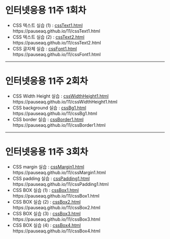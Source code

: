 <h1>인터넷응용 11주 1회차</h1>
<ul>
	<li>CSS 텍스트 실습 (1) : <a href="https://github.com/pauseaq/pauseaq.github.io/blob/main/11/cssText1.html">cssText1.html</a>
		<br>https://pauseaq.github.io/11/cssText1.html</li>
	<li>CSS 텍스트 실습 (2) : <a href="https://github.com/pauseaq/pauseaq.github.io/blob/main/11/cssText2.html">cssText2.html</a>
		<br>https://pauseaq.github.io/11/cssText2.html</li>
	<li>CSS 글자체 실습 : <a href="https://github.com/pauseaq/pauseaq.github.io/blob/main/11/cssFont1.html">cssFont1.html</a>
		<br>https://pauseaq.github.io/11/cssFont1.html</li>
</ul>

<hr>
<h1>인터넷응용 11주 2회차</h1>
<ul>
	<li>CSS Width Height 실습 : <a href="https://github.com/pauseaq/pauseaq.github.io/blob/main/11/cssWidthHeight1.html">cssWidthHeight1.html</a>
		<br>https://pauseaq.github.io/11/cssWidthHeight1.html</li>
	<li>CSS background 실습 : <a href="https://github.com/pauseaq/pauseaq.github.io/blob/main/11/cssBg1.html">cssBg1.html</a>
		<br>https://pauseaq.github.io/11/cssBg1.html</li>
	<li>CSS border 실습 : <a href="https://github.com/pauseaq/pauseaq.github.io/blob/main/11/cssBorder1.html">cssBorder1.html</a>
		<br>https://pauseaq.github.io/11/cssBorder1.html</li>
</ul>


<hr>
<h1>인터넷응용 11주 3회차</h1>
<ul>
	<li>CSS margin 실습 : <a href="https://github.com/pauseaq/pauseaq.github.io/blob/main/11/cssMargin1.html">cssMargin1.html</a>
		<br>https://pauseaq.github.io/11/cssMargin1.html</li>
	<li>CSS padding 실습 : <a href="https://github.com/pauseaq/pauseaq.github.io/blob/main/11/cssPadding1.html">cssPadding1.html</a>
		<br>https://pauseaq.github.io/11/cssPadding1.html</li>
	<li>CSS BOX 실습 (1) : <a href="https://github.com/pauseaq/pauseaq.github.io/blob/main/11/cssBox1.html">cssBox1.html</a>
		<br>https://pauseaq.github.io/11/cssBox1.html</li>
	<li>CSS BOX 실습 (2) : <a href="https://github.com/pauseaq/pauseaq.github.io/blob/main/11/cssBox2.html">cssBox2.html</a>
		<br>https://pauseaq.github.io/11/cssBox2.html</li>
	<li>CSS BOX 실습 (3) : <a href="https://github.com/pauseaq/pauseaq.github.io/blob/main/11/cssBox3.html">cssBox3.html</a>
		<br>https://pauseaq.github.io/11/cssBox3.html</li>
	<li>CSS BOX 실습 (4) : <a href="https://github.com/pauseaq/pauseaq.github.io/blob/main/11/cssBox4.html">cssBox4.html</a>
		<br>https://pauseaq.github.io/11/cssBox4.html</li>	
</ul>


